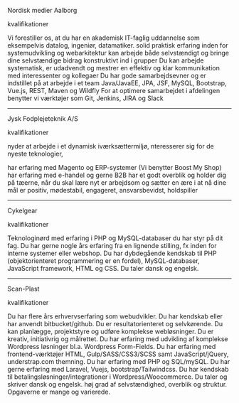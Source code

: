 

Nordisk medier Aalborg




kvalifikationer

Vi forestiller os, at du har en akademisk IT-faglig uddannelse som eksempelvis datalog, ingeniør, datamatiker.
solid praktisk erfaring inden for systemudvikling og webarkitektur 
kan arbejde både selvstændigt og bringe dine selvstændige bidrag konstruktivt ind i grupper
Du kan arbejde systematisk, er udadvendt og mestrer en effektiv og klar kommunikation med interessenter og kollegaer
Du har gode samarbejdsevner og er indstillet på at arbejde i et team
Java/JavaEE, JPA, JSF, MySQL, Bootstrap, Vue.js, REST, Maven og Wildfly
For at optimere samarbejdet i afdelingen  benytter vi værktøjer som Git, Jenkins, JIRA og Slack
______________________________________________________________________________________________________


Jysk Fodplejeteknik A/S




kvalifikationer

nyder at arbejde i et dynamisk iværksættermiljø,
nteresserer sig for de nyeste teknologier,

har erfaring med Magento og ERP-systemer (Vi benytter Boost My Shop)
har erfaring med e-handel og gerne B2B
har et godt overblik og holder dig på tæerne, når du skal lære nyt
er arbejdsom og sætter en ære i at nå dine mål
er positiv, mødestabil, engageret, ansvarsbevidst, holdspiller



______________________________________________________________________________________________________


Cykelgear




kvalifikationer

Teknologinørd med erfaring i PHP og MySQL-databaser
du har styr på dit fag.
Du har gerne nogle års erfaring fra en lignende stilling, fx inden for interne systemer eller webshop.
Du har dybdegående kendskab til PHP (objektorienteret programmering er en fordel), MySQL-databaser, JavaScript framework, HTML og CSS.
Du taler dansk og engelsk.


______________________________________________________________________________________________________


Scan-Plast




kvalifikationer

Du har flere års erhvervserfaring som webudvikler.
Du har kendskab eller har anvendt bitbucket/github. 
Du er resultatorienteret og selvkørende.
Du kan planlægge, projektstyre og udføre komplekse webløsninger.
Du er kreativ, initiativrig og målrettet.
Du har erfaring med udvikling af komplekse Wordpress løsninger bl.a. Wordpress Form-Fields. 
Du har erfaring med frontend-værktøjer HTML, Gulp/SASS/CSS3/SCSS samt JavaScript/jQuery, understrap.com themning.
Du har erfaring med PHP og SQL/mySQL.
Du har gerne erfaring med Laravel, Vuejs, bootstrap/Tailwindcss.
Du har kendskab til betalingsløsninger/integrationer i Wordpress/Woocommerce. 
Du taler og skriver dansk og engelsk. 
høj grad af selvstændighed, 
overblik og struktur. 
Opgaverne er mange og varierede. 